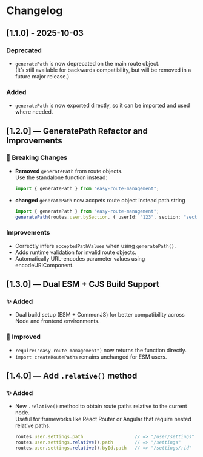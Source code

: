 # Changelog

## [1.1.0] - 2025-10-03

### Deprecated

- `generatePath` is now deprecated on the main route object.  
  (It’s still available for backwards compatibility, but will be removed in a future major release.)

### Added

- `generatePath` is now exported directly, so it can be imported and used where needed.

## [1.2.0] — GeneratePath Refactor and Improvements

### 🔄 Breaking Changes

- **Removed** `generatePath` from route objects.  
  Use the standalone function instead:

  ```ts
  import { generatePath } from "easy-route-management";
  ```

- **changed** `generatePath` now accpets route object instead path string

  ```ts
  import { generatePath } from "easy-route-management";
  generatePath(routes.user.bySection, { userId: "123", section: "section1" });
  ```

### Improvements

- Correctly infers `acceptedPathValues` when using `generatePath()`.
- Adds runtime validation for invalid route objects.
- Automatically URL-encodes parameter values using encodeURIComponent.

## [1.3.0] — Dual ESM + CJS Build Support

### ✨ Added

- Dual build setup (ESM + CommonJS) for better compatibility across Node and frontend environments.

### 🧰 Improved

- `require("easy-route-management")` now returns the function directly.
- `import createRoutePaths` remains unchanged for ESM users.

## [1.4.0] — Add `.relative()` method

### ✨ Added

- New `.relative()` method to obtain route paths relative to the current node.  
  Useful for frameworks like React Router or Angular that require nested relative paths.

  ```ts
  routes.user.settings.path                   // => "/user/settings"
  routes.user.settings.relative().path        // => "/settings"
  routes.user.settings.relative().byId.path   // => "/settings/:id"
  ```

